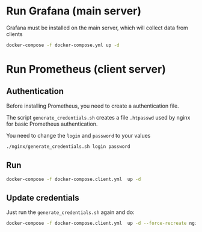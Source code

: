 # Run Grafana (main server)

Grafana must be installed on the main server, which will collect data from clients

```bash
docker-compose -f docker-compose.yml up -d
```



# Run Prometheus (client server)

## Authentication

Before installing Prometheus, you need to create a authentication file.

The script  `generate_credentials.sh` creates a file `.htpasswd` used by nginx for basic Prometheus authentication.

You need to change the `login` and `password` to your values

```bash
./nginx/generate_credentials.sh login password
```

## Run

```bash
docker-compose -f docker-compose.client.yml  up -d
```

## Update credentials

Just run the `generate_credentials.sh` again and do:

```bash
docker-compose -f docker-compose.client.yml  up -d --force-recreate nginx
```